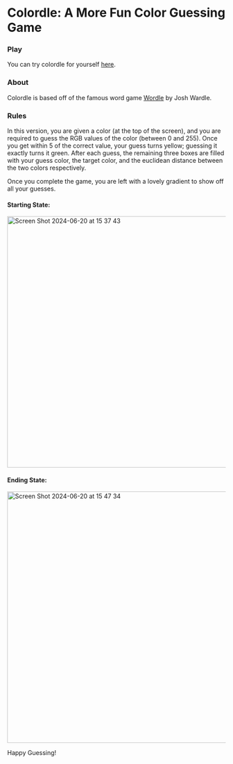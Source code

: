# Colordle: A More Fun Color Guessing Game

### Play
You can try colordle for yourself [here](https://prachipatil7.github.io/colordle/).

### About
Colordle is based off of the famous word game [Wordle](https://www.nytimes.com/games/wordle/index.html) by Josh Wardle. 

### Rules
In this version, you are given a color (at the top of the screen), and you are required to guess the RGB values of the color (between 0 and 255). Once you get within 5 of the correct value, your guess turns yellow; guessing it exactly turns it green. After each guess, the remaining three boxes are filled with your guess color, the target color, and the euclidean distance between the two colors respectively.

Once you complete the game, you are left with a lovely gradient to show off all your guesses.

#### Starting State:  
<img width="578" alt="Screen Shot 2024-06-20 at 15 37 43" src="https://github.com/prachipatil7/colordle/assets/62350419/3d9ec756-040e-4c5f-aae7-fb357637dfda">

#### Ending State:  
<img width="578" alt="Screen Shot 2024-06-20 at 15 47 34" src="https://github.com/prachipatil7/colordle/assets/62350419/898666e7-842e-449d-a3b0-7c265f079765">

Happy Guessing!

